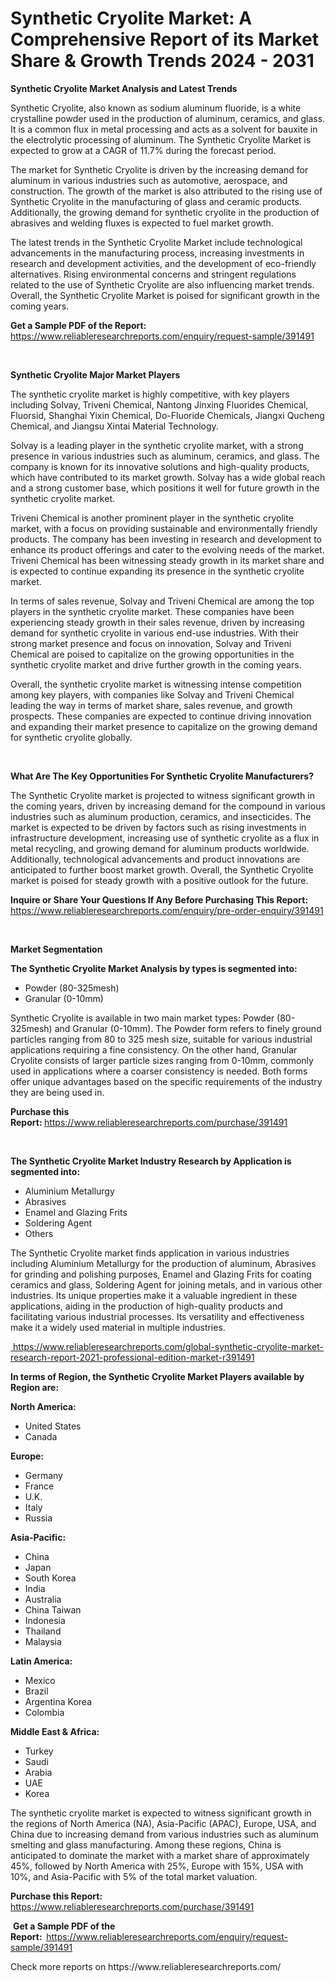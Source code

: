 <p><h1>Synthetic Cryolite Market: A Comprehensive Report of its Market Share & Growth Trends 2024 - 2031</h1></p><p><strong>Synthetic Cryolite Market Analysis and Latest Trends</strong></p>
<p><p>Synthetic Cryolite, also known as sodium aluminum fluoride, is a white crystalline powder used in the production of aluminum, ceramics, and glass. It is a common flux in metal processing and acts as a solvent for bauxite in the electrolytic processing of aluminum. The Synthetic Cryolite Market is expected to grow at a CAGR of 11.7% during the forecast period.</p><p>The market for Synthetic Cryolite is driven by the increasing demand for aluminum in various industries such as automotive, aerospace, and construction. The growth of the market is also attributed to the rising use of Synthetic Cryolite in the manufacturing of glass and ceramic products. Additionally, the growing demand for synthetic cryolite in the production of abrasives and welding fluxes is expected to fuel market growth.</p><p>The latest trends in the Synthetic Cryolite Market include technological advancements in the manufacturing process, increasing investments in research and development activities, and the development of eco-friendly alternatives. Rising environmental concerns and stringent regulations related to the use of Synthetic Cryolite are also influencing market trends. Overall, the Synthetic Cryolite Market is poised for significant growth in the coming years.</p></p>
<p><strong>Get a Sample PDF of the Report:&nbsp;</strong> <a href="https://www.reliableresearchreports.com/enquiry/request-sample/391491">https://www.reliableresearchreports.com/enquiry/request-sample/391491</a></p>
<p>&nbsp;</p>
<p><strong>Synthetic Cryolite Major Market Players</strong></p>
<p><p>The synthetic cryolite market is highly competitive, with key players including Solvay, Triveni Chemical, Nantong Jinxing Fluorides Chemical, Fluorsid, Shanghai Yixin Chemical, Do-Fluoride Chemicals, Jiangxi Qucheng Chemical, and Jiangsu Xintai Material Technology.</p><p>Solvay is a leading player in the synthetic cryolite market, with a strong presence in various industries such as aluminum, ceramics, and glass. The company is known for its innovative solutions and high-quality products, which have contributed to its market growth. Solvay has a wide global reach and a strong customer base, which positions it well for future growth in the synthetic cryolite market.</p><p>Triveni Chemical is another prominent player in the synthetic cryolite market, with a focus on providing sustainable and environmentally friendly products. The company has been investing in research and development to enhance its product offerings and cater to the evolving needs of the market. Triveni Chemical has been witnessing steady growth in its market share and is expected to continue expanding its presence in the synthetic cryolite market.</p><p>In terms of sales revenue, Solvay and Triveni Chemical are among the top players in the synthetic cryolite market. These companies have been experiencing steady growth in their sales revenue, driven by increasing demand for synthetic cryolite in various end-use industries. With their strong market presence and focus on innovation, Solvay and Triveni Chemical are poised to capitalize on the growing opportunities in the synthetic cryolite market and drive further growth in the coming years.</p><p>Overall, the synthetic cryolite market is witnessing intense competition among key players, with companies like Solvay and Triveni Chemical leading the way in terms of market share, sales revenue, and growth prospects. These companies are expected to continue driving innovation and expanding their market presence to capitalize on the growing demand for synthetic cryolite globally.</p></p>
<p>&nbsp;</p>
<p><strong>What Are The Key Opportunities For Synthetic Cryolite Manufacturers?</strong></p>
<p><p>The Synthetic Cryolite market is projected to witness significant growth in the coming years, driven by increasing demand for the compound in various industries such as aluminum production, ceramics, and insecticides. The market is expected to be driven by factors such as rising investments in infrastructure development, increasing use of synthetic cryolite as a flux in metal recycling, and growing demand for aluminum products worldwide. Additionally, technological advancements and product innovations are anticipated to further boost market growth. Overall, the Synthetic Cryolite market is poised for steady growth with a positive outlook for the future.</p></p>
<p><strong>Inquire or Share Your Questions If Any Before Purchasing This Report:</strong> <a href="https://www.reliableresearchreports.com/enquiry/pre-order-enquiry/391491">https://www.reliableresearchreports.com/enquiry/pre-order-enquiry/391491</a></p>
<p>&nbsp;</p>
<p><strong>Market Segmentation</strong></p>
<p><strong>The Synthetic Cryolite Market Analysis by types is segmented into:</strong></p>
<p><ul><li>Powder (80-325mesh)</li><li>Granular (0-10mm)</li></ul></p>
<p><p>Synthetic Cryolite is available in two main market types: Powder (80-325mesh) and Granular (0-10mm). The Powder form refers to finely ground particles ranging from 80 to 325 mesh size, suitable for various industrial applications requiring a fine consistency. On the other hand, Granular Cryolite consists of larger particle sizes ranging from 0-10mm, commonly used in applications where a coarser consistency is needed. Both forms offer unique advantages based on the specific requirements of the industry they are being used in.</p></p>
<p><strong>Purchase this Report:&nbsp;</strong><a href="https://www.reliableresearchreports.com/purchase/391491">https://www.reliableresearchreports.com/purchase/391491</a></p>
<p>&nbsp;</p>
<p><strong>The Synthetic Cryolite Market Industry Research by Application is segmented into:</strong></p>
<p><ul><li>Aluminium Metallurgy</li><li>Abrasives</li><li>Enamel and Glazing Frits</li><li>Soldering Agent</li><li>Others</li></ul></p>
<p><p>The Synthetic Cryolite market finds application in various industries including Aluminium Metallurgy for the production of aluminum, Abrasives for grinding and polishing purposes, Enamel and Glazing Frits for coating ceramics and glass, Soldering Agent for joining metals, and in various other industries. Its unique properties make it a valuable ingredient in these applications, aiding in the production of high-quality products and facilitating various industrial processes. Its versatility and effectiveness make it a widely used material in multiple industries.</p></p>
<p><a href="https://www.reliableresearchreports.com/global-synthetic-cryolite-market-research-report-2021-professional-edition-market-r391491">&nbsp;https://www.reliableresearchreports.com/global-synthetic-cryolite-market-research-report-2021-professional-edition-market-r391491</a></p>
<p><strong>In terms of Region, the Synthetic Cryolite Market Players available by Region are:</strong></p>
<p>
    <p> <strong> North America: </strong>
        <ul>
            <li>United States</li>
            <li>Canada</li>
        </ul>
        </p> 
    <p> <strong> Europe: </strong>
        <ul>
            <li>Germany</li>
            <li>France</li>
            <li>U.K.</li>
            <li>Italy</li>
            <li>Russia</li>
        </ul>
        </p> 
    <p> <strong> Asia-Pacific: </strong>
        <ul>
            <li>China</li>
            <li>Japan</li>
            <li>South Korea</li>
            <li>India</li>
            <li>Australia</li>
            <li>China Taiwan</li>
            <li>Indonesia</li>
            <li>Thailand</li>
            <li>Malaysia</li>
        </ul>
        </p> 
    <p> <strong> Latin America: </strong>
        <ul>
            <li>Mexico</li>
            <li>Brazil</li>
            <li>Argentina Korea</li>
            <li>Colombia</li>
        </ul>
        </p> 
    <p> <strong> Middle East & Africa: </strong>
        <ul>
            <li>Turkey</li>
            <li>Saudi</li>
            <li>Arabia</li>
            <li>UAE</li>
            <li>Korea</li>
        </ul>
    </p>
    </p>
<p><p>The synthetic cryolite market is expected to witness significant growth in the regions of North America (NA), Asia-Pacific (APAC), Europe, USA, and China due to increasing demand from various industries such as aluminum smelting and glass manufacturing. Among these regions, China is anticipated to dominate the market with a market share of approximately 45%, followed by North America with 25%, Europe with 15%, USA with 10%, and Asia-Pacific with 5% of the total market valuation.</p></p>
<p><strong>Purchase this Report: </strong><a href="https://www.reliableresearchreports.com/purchase/391491">https://www.reliableresearchreports.com/purchase/391491</a></p>
<p>&nbsp;<strong>Get a Sample PDF of the Report:&nbsp;&nbsp;</strong><a href="https://www.reliableresearchreports.com/enquiry/request-sample/391491">https://www.reliableresearchreports.com/enquiry/request-sample/391491</a></p>
<p><strong></strong></p>
<p>Check more reports on https://www.reliableresearchreports.com/</p>